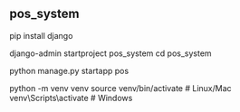 ## pos_system
pip install django

django-admin startproject pos_system
cd pos_system

python manage.py startapp pos


python -m venv venv
source venv/bin/activate  # Linux/Mac
venv\Scripts\activate  # Windows
